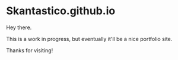 # Skantastico.github.io

Hey there.

This is a work in progress, but eventually it'll be a nice portfolio site.  

Thanks for visiting!
